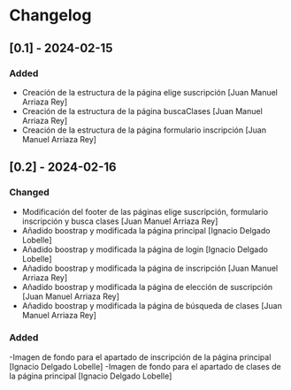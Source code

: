 # Changelog
## [0.1] - 2024-02-15

### Added
- Creación de la estructura de la página elige suscripción [Juan Manuel Arriaza Rey]
- Creación de la estructura de la página buscaClases [Juan Manuel Arriaza Rey]
- Creación de la estructura de la página formulario inscripción [Juan Manuel Arriaza Rey]

## [0.2] - 2024-02-16
### Changed
- Modificación del footer de las páginas elige suscripción, formulario inscripción y busca clases [Juan Manuel Arriaza Rey]
- Añadido boostrap y modificada la página principal [Ignacio Delgado Lobelle]
- Añadido boostrap y modificada la página de login [Ignacio Delgado Lobelle]
- Añadido boostrap y modificada la página de inscripción [Juan Manuel Arriaza Rey]
- Añadido boostrap y modificada la página de elección de suscripción [Juan Manuel Arriaza Rey]
- Añadido boostrap y modificada la página de búsqueda de clases [Juan Manuel Arriaza Rey]

### Added
-Imagen de fondo para el apartado de inscripción de la página principal [Ignacio Delgado Lobelle]
-Imagen de fondo para el apartado de clases de la página principal [Ignacio Delgado Lobelle] 